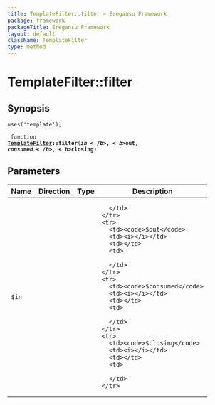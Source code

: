 ```yaml
---
title: TemplateFilter::filter — Eregansu Framework
package: framework
packageTitle: Eregansu Framework
layout: default
className: TemplateFilter
type: method
---
```


# TemplateFilter::filter

## Synopsis

<code>uses('template');</code>

<code> function <b><a href="TemplateFilter">TemplateFilter</a>::filter</b>(<b>$in</b>, <b>$out</b>, <b>$consumed</b>, <b>$closing</b>)</code>

## Parameters

<table>
  <thead>
    <tr>
      <th>Name</th>
      <th>Direction</th>
      <th>Type</th>
      <th>Description</th>
    </tr>
  </thead>
  <tbody>
    <tr>
      <td><code>$in</code>
      <td><i></i></td>
      <td></td>
      <td>

      </td>
    </tr>
    <tr>
      <td><code>$out</code>
      <td><i></i></td>
      <td></td>
      <td>

      </td>
    </tr>
    <tr>
      <td><code>$consumed</code>
      <td><i></i></td>
      <td></td>
      <td>

      </td>
    </tr>
    <tr>
      <td><code>$closing</code>
      <td><i></i></td>
      <td></td>
      <td>

      </td>
    </tr>
  </tbody>
</table>

